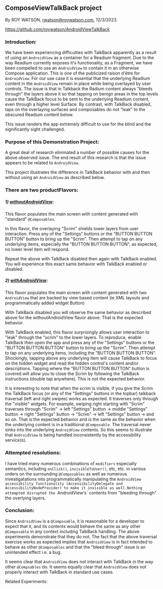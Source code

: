 ## **ComposeViewTalkBack project**

By ROY WATSON, rwatson@roywatson.com, 12/3/2023.

https://github.com/roywatson/AndroidViewTalkBack

### Introduction:

We have been experiencing difficulties with TalkBack apparently as a result of using an `AndroidView` as a container for a Readium fragment. Due to the way Readium currently exposes it's functionality, as a Fragment, we have been compelled to use an `AndroidView` to contain it in an otherwise Compose application. This is one of the publicized raison d'être for `AndroidView`. For our use case it is essential that the underlying Readium content in the `AndroidView` remain in place while being overlayed by user controls. The issue is that in Talkback the Radium content always "bleeds through" the layers above it so that tapping on benign areas in the top levels cause the TalkBack focus to be sent to the underlying Readium content, even through a higher level Surface. By contrast, with TalkBack disabled, taps on the overlaying surfaces and composables do not "leak" to the obscured Readium content below.

 This issue renders the app extremely difficult to use for the blind and the significantly sight challenged.

### Purpose of this Demonstration Project: 

A great deal of research eliminated a number of possible causes for the above observed issue. The end result of this research is that the issue appears to be related to `AndroidView`.

This project illustrates the difference in TalkBack behavior with and then without using an `AndroidView` as described below.

### There are two productFlavors:

##### 1) <u>withoutAndroidView</u>: 

This flavor populates the main screen with content generated with "standard" `@Composables`.

In this flavor, the overlaying "Scrim" shields lower layers from user interaction. Press any of the "Settings" buttons or the "BUTTON BUTTON BUTTON" button to bring up the "Scrim". Then attempt to tap on any underlying items, especially the "BUTTON BUTTON BUTTON", as expected, no lower level item will respond.

Repeat the above with TalkBack disabled then again with TalkBack enabled. You will experience this exact same behavior with TalkBack enabled or disabled.

##### 2) <u>withAndroidView</u>: 

This flavor populates the main screen with content generated with two `AndroidView` that are backed by view based content (ie XML layouts and programmatically added widget Button)

With TalkBack disabled you will observe the same behavior as described above for the withoutAndroidView flavor above. That is the expected behavior.

With TalkBack enabled, this flavor surprisingly allows user interaction to "leak" through the "scrim" to the lower layers. To reproduce, enable TalkBack then open the app and press any of the "Settings" buttons or the "BUTTON BUTTON BUTTON" button to bring up the "Scrim". Then attempt to tap on any underlying items, including the "BUTTON BUTTON BUTTON". Shockingly, tapping above any underlying item will cause TalkBack to focus on the hidden widget and read the hidden control's content and/or descriptions. Tapping where the "BUTTON BUTTON BUTTON" button is covered will allow you to close the Scrim by following the TalkBack instructions (double tap anywhere). This is not the expected behavior.

It is interesting to note that when the scrim is visible, if you give the Scrim the TalkBack focus (or any of the "Settings" buttons in the topbar) talkback traversal (left and right swipes) works as expected. It traverses only through the "visible" widgets. For example, swiping right starting with "Scrim" traverses through "Scrim" -> left "Settings" button -> middle "Settings" button -> right "Settings" button -> "Scrim" -> left "Settings" button -> and so on. That is the expected behavior and is the same as the behavior when the underlying content is in a traditional `@Composable`. The traversal never sinks into the underlying `AndroidView` contents. So this seems to illustrate that `AndroidView` is being handled inconsistently by the accessibility service(s).

### Attempted resolutions:

I have tried many numerous combinations of `modifiers` especially semantics, including `onClick()`, `invisibleToUser()`, etc, etc. in various orders on the surrounding `@Composables` as well as numerous investigatations into programmatically manipulating the `AndroidView accessibility functionality (AccessibilityDelegate and AccessibilityNodeProvider) to make it invisible as well.Nothing attempted disrupted the `AndroidView's` contents from "bleeding through" the overlying layers.

### Conclusion:

Since `AndroidView` is a `@Composable`, it is reasonable for a developer to expect that it, and its contents would behave the same as any other `@Composable` in any context including TalkBack handling. The above experiments demonstrate that they do not. The fact that the above traversal exercise works as expected implies that `AndroidView` is in fact intended to behave as other `@Composables` and that the "bleed through" issue is an unintended effect i.e. a bug.

It seems clear that `AndroidView` does not interact with TalkBack in the way other `@Compsables` do. It seems equally clear that `AndroidView` does not properly interact with TalkBack in standard use cases.

Related Experiments:









